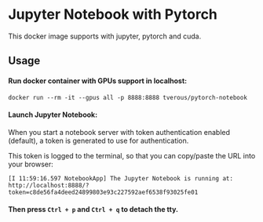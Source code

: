 # Jupyter Notebook with Pytorch

This docker image supports with jupyter, pytorch and cuda.

## Usage

#### Run docker container with GPUs support in localhost:
```
docker run --rm -it --gpus all -p 8888:8888 tverous/pytorch-notebook
```

#### Launch Jupyter Notebook:

When you start a notebook server with token authentication enabled (default), a token is generated to use for authentication. 

This token is logged to the terminal, so that you can copy/paste the URL into your browser:
```
[I 11:59:16.597 NotebookApp] The Jupyter Notebook is running at:
http://localhost:8888/?token=c8de56fa4deed24899803e93c227592aef6538f93025fe01
```

#### Then press `Ctrl + p` and `Ctrl + q` to detach the tty.
